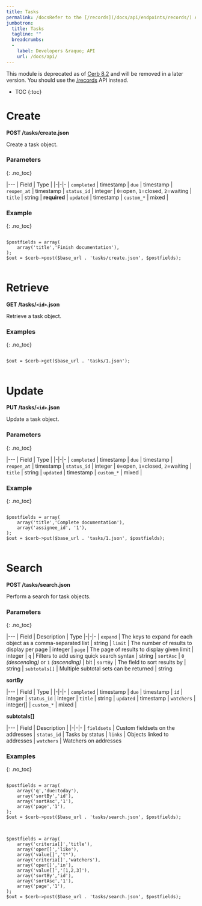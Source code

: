 ```yaml
---
title: Tasks
permalink: /docsRefer to the [/records](/docs/api/endpoints/records/) API endpoint.tasks/
jumbotron:
  title: Tasks
  tagline: ""
  breadcrumbs:
  -
    label: Developers &raquo; API
    url: /docs/api/
---
```


<div class="cerb-box note">
<p>This module is deprecated as of <a href="/releases/8.2/">Cerb 8.2</a> and will be removed in a later version. You should use the <a href="/docs/api/endpoints/records/">/records</a> API instead.</p>
</div>

* TOC
{:toc}

# Create

**POST /tasks/create.json**

Create a task object.

### Parameters
{: .no_toc}

|---
| Field | Type | 
|-|-|-
| `completed` | timestamp
| `due` | timestamp
| `reopen_at` | timestamp
| `status_id` | integer | `0`=open, `1`=closed, `2`=waiting
| `title` | string | **required**
| `updated` | timestamp
| `custom_*` | mixed | 

### Example
{: .no_toc}

<pre>
<code class="language-php">
$postfields = array(
    array('title','Finish documentation'),
);
$out = $cerb->post($base_url . 'tasks/create.json', $postfields);
</code>
</pre>

# Retrieve

**GET /tasks/`<id>`.json**

Retrieve a task object.

### Examples
{: .no_toc}

<pre>
<code class="language-php">
$out = $cerb->get($base_url . 'tasks/1.json');
</code>
</pre>

# Update

**PUT /tasks/`<id>`.json**

Update a task object.

### Parameters
{: .no_toc}

|---
| Field | Type | 
|-|-|-
| `completed` | timestamp
| `due` | timestamp
| `reopen_at` | timestamp
| `status_id` | integer | `0`=open, `1`=closed, `2`=waiting
| `title` | string
| `updated` | timestamp
| `custom_*` | mixed | 

### Example
{: .no_toc}

<pre>
<code class="language-php">
$postfields = array(
    array('title','Complete documentation'),
    array('assignee_id', '1'),
);
$out = $cerb->put($base_url . 'tasks/1.json', $postfields);
</code>
</pre>
	
# Search

**POST /tasks/search.json**

Perform a search for task objects.

### Parameters
{: .no_toc}

|---
| Field | Description | Type
|-|-|-
| `expand` | The keys to expand for each object as a comma-separated list | string
| `limit` | The number of results to display per page | integer
| `page` | The page of results to display given limit | integer
| `q` | Filters to add using quick search syntax | string
| `sortAsc` | `0` _(descending)_ or `1` _(ascending)_ | bit
| `sortBy` | The field to sort results by | string
| `subtotals[]` | Multiple subtotal sets can be returned | string 

**sortBy**

|---
| Field | Type | 
|-|-|-
| `completed` | timestamp
| `due` | timestamp
| `id` | integer
| `status_id` | integer
| `title` | string
| `updated` | timestamp
| `watchers` | integer[]
| `custom_*` | mixed | 

**subtotals[]**

|---
| Field | Description | 
|-|-|-
| `fieldsets` | Custom fieldsets on the addresses
| `status_id` | Tasks by status
| `links` | Objects linked to addresses
| `watchers` | Watchers on addresses

### Examples
{: .no_toc}

<pre>
<code class="language-php">
$postfields = array(
    array('q','due:today'),
    array('sortBy','id'),
    array('sortAsc','1'),
    array('page','1'),
);
$out = $cerb->post($base_url . 'tasks/search.json', $postfields);
</code>
</pre>

<pre>
<code class="language-php">
$postfields = array(
    array('criteria[]','title'),
    array('oper[]','like'),
    array('value[]','t*'),
    array('criteria[]','watchers'),
    array('oper[]','in'),
    array('value[]','[1,2,3]'),
    array('sortBy','id'),
    array('sortAsc','1'),
    array('page','1'),
);
$out = $cerb->post($base_url . 'tasks/search.json', $postfields);
</code>
</pre>
